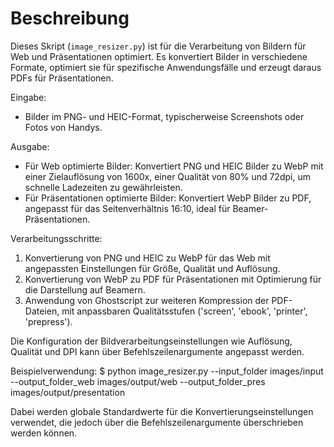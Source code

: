 # Beschreibung

Dieses Skript (`image_resizer.py`) ist für die Verarbeitung von Bildern für Web und
Präsentationen optimiert. Es konvertiert Bilder in verschiedene Formate, optimiert sie
für spezifische Anwendungsfälle und erzeugt daraus PDFs für Präsentationen.

Eingabe:
- Bilder im PNG- und HEIC-Format, typischerweise Screenshots oder Fotos von Handys.

Ausgabe:
- Für Web optimierte Bilder: Konvertiert PNG und HEIC Bilder zu WebP mit einer
    Zielauflösung von 1600x, einer Qualität von 80% und 72dpi, um schnelle Ladezeiten
    zu gewährleisten.
- Für Präsentationen optimierte Bilder: Konvertiert WebP Bilder zu PDF, angepasst für das
    Seitenverhältnis 16:10, ideal für Beamer-Präsentationen.

Verarbeitungsschritte:
1. Konvertierung von PNG und HEIC zu WebP für das Web mit angepassten Einstellungen für Größe,
    Qualität und Auflösung.
2. Konvertierung von WebP zu PDF für Präsentationen mit Optimierung für die Darstellung auf Beamern.
3. Anwendung von Ghostscript zur weiteren Kompression der PDF-Dateien, mit anpassbaren
    Qualitätsstufen ('screen', 'ebook', 'printer', 'prepress').

Die Konfiguration der Bildverarbeitungseinstellungen wie Auflösung, Qualität und DPI kann
über Befehlszeilenargumente angepasst werden.

Beispielverwendung:
$ python image_resizer.py --input_folder images/input --output_folder_web images/output/web
    --output_folder_pres images/output/presentation

Dabei werden globale Standardwerte für die Konvertierungseinstellungen verwendet, die jedoch
über die Befehlszeilenargumente überschrieben werden können.

